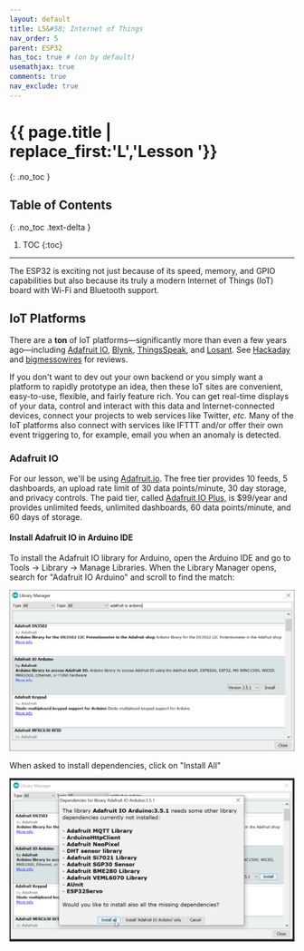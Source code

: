 ```yaml
---
layout: default
title: L5&#58; Internet of Things
nav_order: 5
parent: ESP32
has_toc: true # (on by default)
usemathjax: true
comments: true
nav_exclude: true
---
```

# {{ page.title | replace_first:'L','Lesson '}}
{: .no_toc }

## Table of Contents
{: .no_toc .text-delta }

1. TOC
{:toc}
---

The ESP32 is exciting not just because of its speed, memory, and GPIO capabilities but also because its truly a modern Internet of Things (IoT) board with Wi-Fi and Bluetooth support.

## IoT Platforms

There are a **ton** of IoT platforms—significantly more than even a few years ago—including [Adafruit IO](https://learn.adafruit.com/welcome-to-adafruit-io), [Blynk](https://blynk.io/), [ThingsSpeak](https://thingspeak.com/), and [Losant](https://www.losant.com/). See [Hackaday](https://hackaday.com/2017/10/31/review-iot-data-logging-services-with-mqtt/) and [bigmessowires](https://www.bigmessowires.com/2017/06/29/esp8266-freeboard-io-blynk-and-iot/) for reviews.

If you don't want to dev out your own backend or you simply want a platform to rapidly prototype an idea, then these IoT sites are convenient, easy-to-use, flexible, and fairly feature rich. You can get real-time displays of your data, control and interact with this data and Internet-connected devices, connect your projects to web services like Twitter, *etc.* Many of the IoT platforms also connect with services like IFTTT and/or offer their own event triggering to, for example, email you when an anomaly is detected.

### Adafruit IO

For our lesson, we'll be using [Adafruit.io](https://learn.adafruit.com/welcome-to-adafruit-io). The free tier provides 10 feeds, 5 dashboards, an upload rate limit of 30 data points/minute, 30 day storage, and privacy controls. The paid tier, called [Adafruit IO Plus,](https://io.adafruit.com/plus) is $99/year and provides unlimited feeds, unlimited dashboards, 60 data points/minute, and 60 days of storage.

#### Install Adafruit IO in Arduino IDE

To install the Adafruit IO library for Arduino, open the Arduino IDE and go to Tools -> Library -> Manage Libraries. When the Library Manager opens, search for "Adafruit IO Arduino" and scroll to find the match:

![Screenshot of Library Manager showing Adafruit IO Arduino](assets/images/ArduinoIDE_InstallAdafruitIOLibrary.png)

When asked to install dependencies, click on "Install All"

![Screenshot showing "Install All" as option when asked to install dependencies](assets/images/ArduinoIDE_InstallAllAdafruitIODependencies.png)
